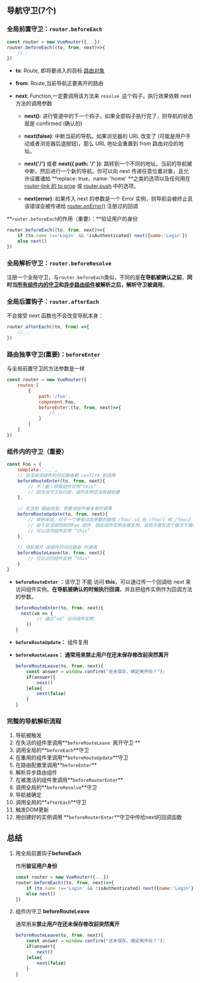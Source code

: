 ## 导航守卫(7个)

### 全局前置守卫：`router.beforeEach`

```javascript
const router = new VueRouter({...})
router.beforeEach((to, from, next)=>{
    //..
})
```

* **to**: Route, 即将要进入的目标 [路由对象](https://router.vuejs.org/zh/api/#路由对象)

* **from**: Route,当前导航正要离开的路由

* **next**: Function,一定要调用该方法来 `resolve `这个钩子。执行效果依赖 next 方法的调用参数
  * **next()**: 进行管道中的下一个钩子。如果全部钩子执行完了，则导航的状态就是 confirmed (确认的)

  * **next(false)**: 中断当前的导航。如果浏览器的 URL 改变了 (可能是用户手动或者浏览器后退按钮)，那么 URL 地址会重置到 from 路由对应的地址。

  * **next('/')** 或者 **next({ path: '/' })**:     跳转到一个不同的地址。当前的导航被中断，然后进行一个新的导航。你可以向 next 传递任意位置对象，且允许设置诸如 **replace:  true、name: 'home' **之类的选项以及任何用在 [router-link 的 to prop](https://router.vuejs.org/zh/api/#to) 或 [router.push](https://router.vuejs.org/zh/api/#router-push) 中的选项。

  * **next(error)**: 如果传入 next 的参数是一个 Error 实例，则导航会被终止且该错误会被传递给 [router.onError()](https://router.vuejs.org/zh/api/#router-onerror) 注册过的回调


**`router.beforeEach`的作用（重要）：**验证用户的身份

```javascript
router.beforeEach((to, from, next)=>{
    if (to.name !=='Login' && !isAuthenticated) next({name:'Login'})
    else next()
})
```

### 全局解析守卫：`router.beforeResolve`

注册一个全局守卫，与`router.beforeEach`类似，不同的是**在导航被确认之前**，**同时当<u>所有组件内的守卫</u>和<u>异步路由组件</u>被解析之后，解析守卫被调用**。

### 全局后置钩子：`router.afterEach`

不会接受 next 函数也不会改变导航本身：

```javascript
router.afterEach((to, from) =>{
    //...
})
```

### 路由独享守卫(重要)：`beforeEnter`

与全局前置守卫的方法参数是一样

```javascript
const router = new VueRouter({
    routes:[
        {
            path:'/foo',
            component:Foo,
            beforeEnter:(to, from, next)=>{
                // ...
            }
        }
    ]
})
```

### 组件内的守卫（重要）

```javascript
const Foo = {
    template:`...`,
    // 在渲染该组件的对应路由被 confirm 前调用
    beforeRouteEnter(to, from, next){
        // 不！能！获取组件实例“this”
        // 因为当守卫执行前，组件实例还没有被创建
    },
    
    // 在当前 路由改变，但是该组件被复用时调用
    beforeRouteUpdate(to, from, next){
        // 举例来说，对于一个带有动态参数的路径 /foo/:id,在 /foo/1 和 /foo/2 之间跳转的时候
        // 由于会渲染同样的Foo 组件，因此组件实例会被复用，该钩子就在这个情况下被调用
        // 可以访问组件实例 “this”
    },
    
    // 导航离开 该组件的对应路由 时调用
    beforeRouteLeave(to, from, next){
        // 可以访问组件实例 “this”
    }
}
```

* **`beforeRouteEnter`** ：该守卫 不能 访问 **this**，可以通过传一个回调给 next 来访问组件实例。**在导航被确认的时候执行回调**，并且把组件实例作为回调方法的参数。

  ```javascript
  beforeRouteEnter(to, from, next){
  	next(vm => {
          // 通过”vm“ 访问组件实例
      })
  }
  ```

* **`beforeRouteUpdate`：** 组件复用

* **`beforeRouteLeave`：** **通常用来禁止用户在还未保存修改前突然离开**

  ```javascript
  beforeRouteLeave(to, from, next){
      const answer = window.confirm("还未保存，确定离开码？");
      if(answer){
          next()
      }else{
          next(false)
      }
  }
  ```

### 完整的导航解析流程

1. 导航被触发
2. 在失活的组件里调用**`beforeRouteLeave `离开守卫 **
3. 调用全局的**`beforeEach`**守卫
4. 在重用的组件里调用**`beforeRouteUpdate`**守卫
5. 在路由配置里调用**`beforeEnter`**
6. 解析异步路由组件
7. 在被激活的组件里调用**`beforeRouterEnter`**
8. 调用全局的**`beforeResolve`**守卫
9. 导航被确定
10. 调用全局的**`afterEach`**守卫
11. 触发DOM更新																	
12. 用创建好的实例调用 **`beforeRouterEnter`**守卫中传给next的回调函数

## 总结

1. 用全局前置钩子**beforeEach**

   作用**验证用户身份**

   ```js
   const router = new VueRouter({...})
   router.beforeEach((to, from, next)=>{
       if (to.name !=='Login' && !isAuthenticated) next({name:'Login'})
       else next()
   })
   ```


2. 组件内守卫 **beforeRouteLeave**

   通常用来**禁止用户在还未保存修改前突然离开**

   ```js
   beforeRouteLeave(to, from, next){
       const answer = window.confirm("还未保存，确定离开码？");
       if(answer){
           next()
       }else{
           next(false)
       }
   }
   ```

   